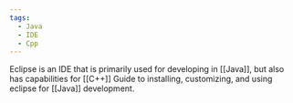 ```yaml
---
tags:
  - Java
  - IDE
  - Cpp
---
```

Eclipse is an IDE that is primarily used for developing in [[Java]], but also has capabilities for [[C++]]
Guide to installing, customizing, and using eclipse for [[Java]] development. 